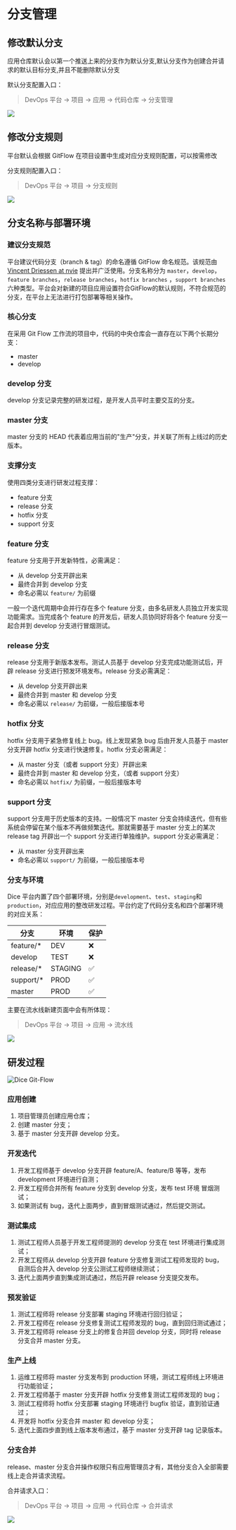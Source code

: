 # 分支管理

## 修改默认分支

应用仓库默认会以第一个推送上来的分支作为默认分支,默认分支作为创建合并请求的默认目标分支,并且不能删除默认分支

默认分支配置入口：

> DevOps 平台 -> 项目 -> 应用 -> 代码仓库 -> 分支管理

![](http://terminus-paas.oss-cn-hangzhou.aliyuncs.com/paas-doc/2020/09/15/cf1e1d85-9d0f-4d08-a224-20a63c236a33.png)

## 修改分支规则

平台默认会根据 GitFlow 在项目设置中生成对应分支规则配置，可以按需修改

分支规则配置入口：

> DevOps 平台 -> 项目 -> 分支规则

![](http://terminus-paas.oss-cn-hangzhou.aliyuncs.com/paas-doc/2020/09/15/e5fa2272-8f3f-4d82-b3de-e459bd3819bf.png
)

## 分支名称与部署环境

### 建议分支规范

平台建议代码分支（branch & tag）的命名遵循 GitFlow 命名规范。该规范由 [Vincent Driessen at nvie](http://nvie.com/posts/a-successful-git-branching-model/) 提出并广泛使用。分支名称分为 `master`，`develop`，`feature branches`，`release branches`，`hotfix branches` ，`support branches` 六种类型。平台会对新建的项目应用设置符合GitFlow的默认规则，不符合规范的分支，在平台上无法进行打包部署等相关操作。

### 核心分支

在采用 Git Flow 工作流的项目中，代码的中央仓库会一直存在以下两个长期分支：

* master
* develop

### develop 分支

develop 分支记录完整的研发过程，是开发人员平时主要交互的分支。

### master 分支

master 分支的 HEAD 代表着应用当前的"生产"分支，并关联了所有上线过的历史版本。

### 支撑分支

使用四类分支进行研发过程支撑：

* feature 分支
* release 分支
* hotfix 分支
* support 分支

### feature 分支

feature 分支用于开发新特性，必需满足：

* 从 develop 分支开辟出来
* 最终合并到 develop 分支
* 命名必需以 `feature/` 为前缀

一般一个迭代周期中会并行存在多个 feature 分支，由多名研发人员独立开发实现功能需求。当完成各个 feature 的开发后，研发人员协同好将各个 feature 分支一起合并到 develop 分支进行冒烟测试。

### release 分支

release 分支用于新版本发布。测试人员基于 develop 分支完成功能测试后，开辟 release 分支进行预发环境发布。release 分支必需满足：

* 从 develop 分支开辟出来
* 最终合并到 master 和 develop 分支
* 命名必需以 `release/` 为前缀，一般后接版本号

### hotfix 分支

hotfix 分支用于紧急修复线上 bug。线上发现紧急 bug 后由开发人员基于 master 分支开辟 hotfix 分支进行快速修复。hotfix 分支必需满足：

* 从 master 分支（或者 support 分支）开辟出来
* 最终合并到 master 和 develop 分支，（或者 support 分支）
* 命名必需以 `hotfix/` 为前缀，一般后接版本号

### support 分支

support 分支用于历史版本的支持。一般情况下 master 分支会持续迭代，但有些系统会停留在某个版本不再做频繁迭代。那就需要基于 master 分支上的某次 release tag 开辟出一个 support 分支进行单独维护。support 分支必需满足：

* 从 master 分支开辟出来
* 命名必需以 `support/` 为前缀，一般后接版本号

### 分支与环境

Dice 平台内置了四个部署环境，分别是`development`、`test`、`staging`和`production`，对应应用的整改研发过程。平台约定了代码分支名和四个部署环境的对应关系：

| 分支          | 环境          | 保护 |
| ------------- | ------------- | ---- |
| feature/*     | DEV           | ❌ |
| develop       | TEST          | ❌ |
| release/*     | STAGING       | ✅ |
| support/*     | PROD          | ✅ |
| master        | PROD          | ✅ |

主要在流水线新建页面中会有所体现：

> DevOps 平台 -> 项目 -> 应用 -> 流水线

![](http://terminus-paas.oss-cn-hangzhou.aliyuncs.com/paas-doc/2020/06/23/043742c0-b78b-4067-bcb1-fd12157801fe.jpeg)

## 研发过程

![Dice Git-Flow](http://terminus-paas.oss-cn-hangzhou.aliyuncs.com/paas-doc/2018/10/28/d3069d57-0fcb-4c72-9c21-a2da2a4076e3.jpeg)

### 应用创建

1. 项目管理员创建应用仓库；
2. 创建 master 分支；
3. 基于 master 分支开辟 develop 分支。

### 开发迭代

1. 开发工程师基于 develop 分支开辟 feature/A、feature/B 等等，发布 development 环境进行自测；
2. 开发工程师合并所有 feature 分支到 develop 分支，发布 test 环境 冒烟测试；
3. 如果测试有 bug，迭代上面两步，直到冒烟测试通过，然后提交测试。

### 测试集成

1. 测试工程师人员基于开发工程师提测的 develop 分支在 test 环境进行集成测试；
2. 开发工程师从 develop 分支开辟 feature 分支修复测试工程师发现的 bug，自测后合并入 develop 分支公测试工程师继续测试；
3. 迭代上面两步直到集成测试通过，然后开辟 release 分支提交发布。

### 预发验证

1. 测试工程师将 release 分支部署 staging 环境进行回归验证；
2. 开发工程师在 release 分支修复测试工程师发现的 bug，直到回归测试通过；
3. 开发工程师将 release 分支上的修复合并回 develop 分支，同时将 release 分支合并 master 分支。

### 生产上线

1. 运维工程师将 master 分支发布到 production 环境，测试工程师线上环境进行功能验证；
2. 开发工程师基于 master 分支开辟 hotfix 分支修复测试工程师发现的 bug；
3. 测试工程师将 hotfix 分支部署 staging 环境进行 bugfix 验证，直到验证通过；
4. 开发将 hotfix 分支合并 master 和 develop 分支；
5. 迭代上面四步直到线上版本发布通过，基于 master 分支开辟 tag 记录版本。

### 分支合并

release、master 分支合并操作权限只有应用管理员才有，其他分支合入全部需要线上走合并请求流程。

合并请求入口：

> DevOps 平台 -> 项目 -> 应用 -> 代码仓库 -> 合并请求

![](http://terminus-paas.oss-cn-hangzhou.aliyuncs.com/paas-doc/2020/06/23/1a06b727-9dfb-4305-96a7-f9605aec7d73.jpeg)
